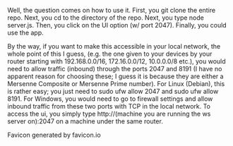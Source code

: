 Well, the question comes on how to use it.
First, you git clone the entire repo.
Next, you cd to the directory of the repo.
Next, you type node server.js.
Then, you click on the UI option (w/ port 2047).
Finally, you could use the app.

By the way, if you want to make this accessible in your local network, the whole point of this I guess, (e.g. the one given to your devices by your router starting with 192.168.0.0/16, 172.16.0.0/12, 10.0.0.0/8 etc.), you would need to allow traffic (inbound) through the ports 2047 and 8191 (I have no apparent reason for choosing these; I guess it is because they are either a Mersenne Composite or Mersenne Prime number).
    For Linux (Debian), this is rather easy; you just need to sudo ufw allow 2047 and sudo ufw allow 8191.
    For Windows, you would need to go to firewall settings and allow inbound traffic from these two ports with TCP in the local network.
To access the ui, you simply type http://(machine you are running the ws server on):2047 on a machine under the same router.

Favicon generated by favicon.io